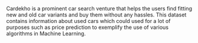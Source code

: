 Cardekho is a prominent car search venture that helps the users find fitting new and old car variants and buy them without any hassles.
This dataset contains information about used cars which could used for a lot of purposes such as price prediction to exemplify the use of various algorithms  in Machine Learning.
